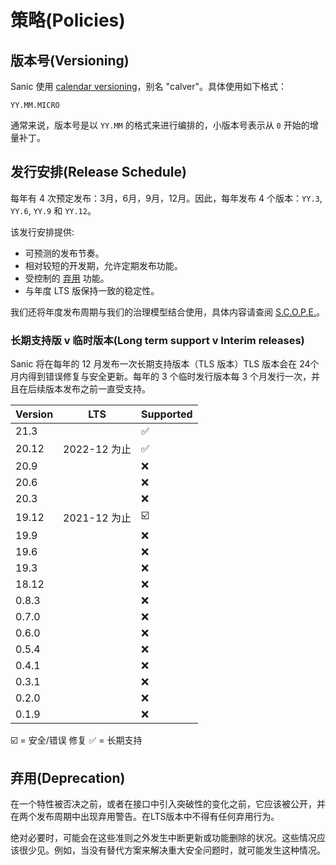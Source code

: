 # 策略(Policies)

## 版本号(Versioning)

Sanic 使用 [calendar versioning](https://calver.org/)，别名 "calver"。具体使用如下格式：

```
YY.MM.MICRO
```

通常来说，版本号是以 `YY.MM` 的格式来进行编排的，小版本号表示从 `0` 开始的增量补丁。


## 发行安排(Release Schedule)

每年有 4 次预定发布：3月，6月，9月，12月。因此，每年发布 4 个版本：`YY.3`, `YY.6`, `YY.9` 和 `YY.12`。

该发行安排提供:

- 可预测的发布节奏。
- 相对较短的开发期，允许定期发布功能。
- 受控制的 [弃用](#deprecation) 功能。
- 与年度 LTS 版保持一致的稳定性。

我们还将年度发布周期与我们的治理模型结合使用，具体内容请查阅 [S.C.O.P.E.](./scope.md)。

### 长期支持版 v 临时版本(Long term support v Interim releases)

Sanic 将在每年的 12 月发布一次长期支持版本（TLS 版本）TLS 版本会在 24个月内得到错误修复与安全更新。每年的 3 个临时发行版本每 3 个月发行一次，并且在后续版本发布之前一直受支持。

| Version | LTS           | Supported               |
| ------- | ------------- | ----------------------- |
| 21.3    |               | :white_check_mark:      |
| 20.12   |  2022-12 为止 | :white_check_mark:      |
| 20.9    |               | :x:                     |
| 20.6    |               | :x:                     |
| 20.3    |               | :x:                     |
| 19.12   | 2021-12 为止  | :ballot_box_with_check: |
| 19.9    |               | :x:                     |
| 19.6    |               | :x:                     |
| 19.3    |               | :x:                     |
| 18.12   |               | :x:                     |
| 0.8.3   |               | :x:                     |
| 0.7.0   |               | :x:                     |
| 0.6.0   |               | :x:                     |
| 0.5.4   |               | :x:                     |
| 0.4.1   |               | :x:                     |
| 0.3.1   |               | :x:                     |
| 0.2.0   |               | :x:                     |
| 0.1.9   |               | :x:                     |

:ballot_box_with_check: = 安全/错误 修复
:white_check_mark: = 长期支持

## 弃用(Deprecation)

在一个特性被否决之前，或者在接口中引入突破性的变化之前，它应该被公开，并在两个发布周期中出现弃用警告。在LTS版本中不得有任何弃用行为。

绝对必要时，可能会在这些准则之外发生中断更新或功能删除的状况。这些情况应该很少见。例如，当没有替代方案来解决重大安全问题时，就可能发生这种情况。

